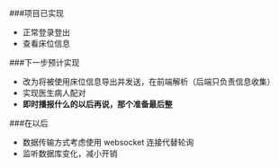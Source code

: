 ###项目已实现

- 正常登录登出
- 查看床位信息

###下一步预计实现

- 改为将被使用床位信息导出并发送，在前端解析（后端只负责信息收集）
- 实现医生病人配对
- **即时播报什么的以后再说，那个准备最后整**

###在以后

- 数据传输方式考虑使用 websocket 连接代替轮询
- 监听数据库变化，减小开销